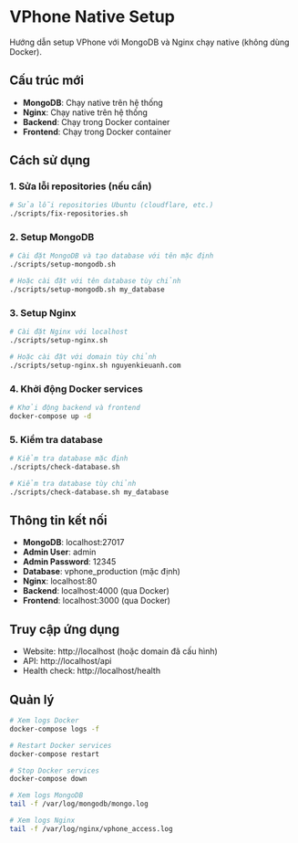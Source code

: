 # VPhone Native Setup

Hướng dẫn setup VPhone với MongoDB và Nginx chạy native (không dùng Docker).

## Cấu trúc mới

- **MongoDB**: Chạy native trên hệ thống
- **Nginx**: Chạy native trên hệ thống  
- **Backend**: Chạy trong Docker container
- **Frontend**: Chạy trong Docker container

## Cách sử dụng

### 1. Sửa lỗi repositories (nếu cần)

```bash
# Sửa lỗi repositories Ubuntu (cloudflare, etc.)
./scripts/fix-repositories.sh
```

### 2. Setup MongoDB

```bash
# Cài đặt MongoDB và tạo database với tên mặc định
./scripts/setup-mongodb.sh

# Hoặc cài đặt với tên database tùy chỉnh
./scripts/setup-mongodb.sh my_database
```

### 3. Setup Nginx

```bash
# Cài đặt Nginx với localhost
./scripts/setup-nginx.sh

# Hoặc cài đặt với domain tùy chỉnh
./scripts/setup-nginx.sh nguyenkieuanh.com
```

### 4. Khởi động Docker services

```bash
# Khởi động backend và frontend
docker-compose up -d
```

### 5. Kiểm tra database

```bash
# Kiểm tra database mặc định
./scripts/check-database.sh

# Kiểm tra database tùy chỉnh
./scripts/check-database.sh my_database
```

## Thông tin kết nối

- **MongoDB**: localhost:27017
- **Admin User**: admin
- **Admin Password**: 12345
- **Database**: vphone_production (mặc định)
- **Nginx**: localhost:80
- **Backend**: localhost:4000 (qua Docker)
- **Frontend**: localhost:3000 (qua Docker)

## Truy cập ứng dụng

- Website: http://localhost (hoặc domain đã cấu hình)
- API: http://localhost/api
- Health check: http://localhost/health

## Quản lý

```bash
# Xem logs Docker
docker-compose logs -f

# Restart Docker services
docker-compose restart

# Stop Docker services
docker-compose down

# Xem logs MongoDB
tail -f /var/log/mongodb/mongo.log

# Xem logs Nginx
tail -f /var/log/nginx/vphone_access.log
``` 